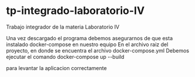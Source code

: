 # tp-integrado-laboratorio-IV
Trabajo integrador de la materia Laboratorio IV

Una vez descargado el programa debemos asegurarnos de que esta instalado docker-compose en nuestro equipo
En el archivo raiz del proyecto, en donde se encuentra el archivo docker-compose.yml
Debemos ejecutar el comando
  docker-compose up --build

para levantar la aplicacion correctamente
